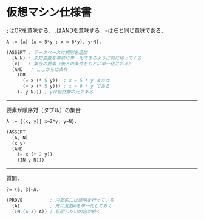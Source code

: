 # 仮想マシン仕様書

`;`はORを意味する．`,`はANDを意味する．`~`は∈と同じ意味である．

```
A := {x| (x = 5*y ; x = 6*y), y~N}.
```

```lisp
(ASSERT ; データベースに規則を追加
  (A N) ; 未知変数を事前に単一化できるように前に持ってくる
  (x)   ; 集合の要素（後ろの条件をもとに単一化される）
  (AND   ; ここからは条件
    (OR  
      (= x (* 5 y))  ; x = 5 * y または
      (= x (* 5 y))) ; x = 6 * y である
    (~ y N))) ; yは自然数の元である
```

---

要素が順序対（タプル）の集合

```
A := {(x, y)| x=2*y, y~N}.
```

```lisp
(ASSERT
  (A, N)
  (x y)
  (AND
    (= x (* 2 y))
    (IN y N)))
```

---

質問．

```
?= (6, 3)~A.
```

```lisp
(PROVE          ; 内部的には証明を行っている
  (A)           ; 先に変数Aを単一化しておく
  (IN (6 3) A)) ; 証明したい内容が続く
```